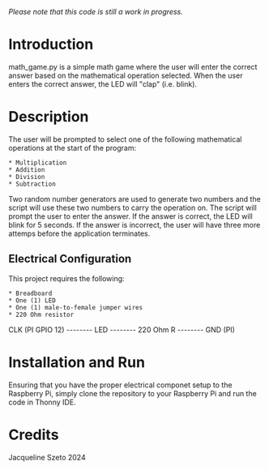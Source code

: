 *Please note that this code is still a work in progress.*

# Introduction
math_game.py is a simple math game where the user will enter the correct answer based on the mathematical operation selected. When the user enters the correct answer, the LED will "clap" (i.e. blink).

# Description
The user will be prompted to select one of the following mathematical operations at the start of the program:

    * Multiplication
    * Addition
    * Division
    * Subtraction

Two random number generators are used to generate two numbers and the script will use these two numbers to carry the operation on. The script will prompt the user to enter the answer. If the answer is correct, the LED will blink for 5 seconds. If the answer is incorrect, the user will have three more attemps before the application terminates.

## Electrical Configuration
This project requires the following:

    * Breadboard
    * One (1) LED
    * One (1) male-to-female jumper wires
    * 220 Ohm resistor

CLK (PI GPIO 12) -------- LED -------- 220 Ohm R -------- GND (PI)

# Installation and Run
Ensuring that you have the proper electrical componet setup to the Raspberry Pi, simply clone the repository to your Raspberry Pi and run the code in Thonny IDE.

# Credits
Jacqueline Szeto
2024


